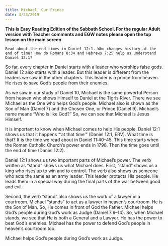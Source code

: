 ```yaml
---
title: Michael, Our Prince
date: 3/23/2019
---
```


 **This is Easy Reading Edition of the Sabbath School. For the regular Adult version with Teacher comments and EGW notes please open the top lesson on the main screen** 

`Read about the end times in Daniel 12:1. Who changes history at the end of time? How do Romans 8:34 and Hebrews 7:25 help us understand Daniel 12:1?`

So far, every chapter in Daniel starts with a leader who worships false gods. Daniel 12 also starts with a leader. But this leader is different from the leaders we saw in the other chapters. This leader is a prince from heaven. He rises to save God’s people from their enemies.

As we saw in our study of Daniel 10, Michael is the same powerful Person from heaven who shows Himself to Daniel at the Tigris River. There we see Michael as the One who helps God’s people. Michael also is shown as the Son of Man (Daniel 7) and the Chosen One, or Prince (Daniel 9). Michael’s name means “Who is like God?” So, we can see that Michael is Jesus Himself.

It is important to know when Michael comes to help His people. Daniel 12:1 shows us that it happens “‘at that time’” (Daniel 12:1, ERV). What time is that? It is the time we read about in Daniel 11:40–45. This time starts when the Roman Catholic Church’s power ends in 1798. Then the time goes until the end of time (Daniel 12:2).

Daniel 12:1 shows us two important parts of Michael’s power. The verb written as “stand” shows us what Michael does. First, “stand” shows us a king who rises up to win and to control. The verb also shows us someone who acts the same as an army leader. This leader protects His people. He leads them in a special way during the final parts of the war between good and evil.

Second, the verb “stand” also shows us the work of a lawyer in a courtroom. Michael “stands” to act as a lawyer in heaven’s courtroom. He is the Son of Man. So, He comes in front of God the Father. Michael helps God’s people during God’s work as Judge (Daniel 7:9–14). So, when Michael stands, we see that He is both a General and a Lawyer. He has the power to beat God’s enemies. Michael has the power to defend God’s people in heaven’s courtroom too.

Michael helps God’s people during God’s work as Judge.
